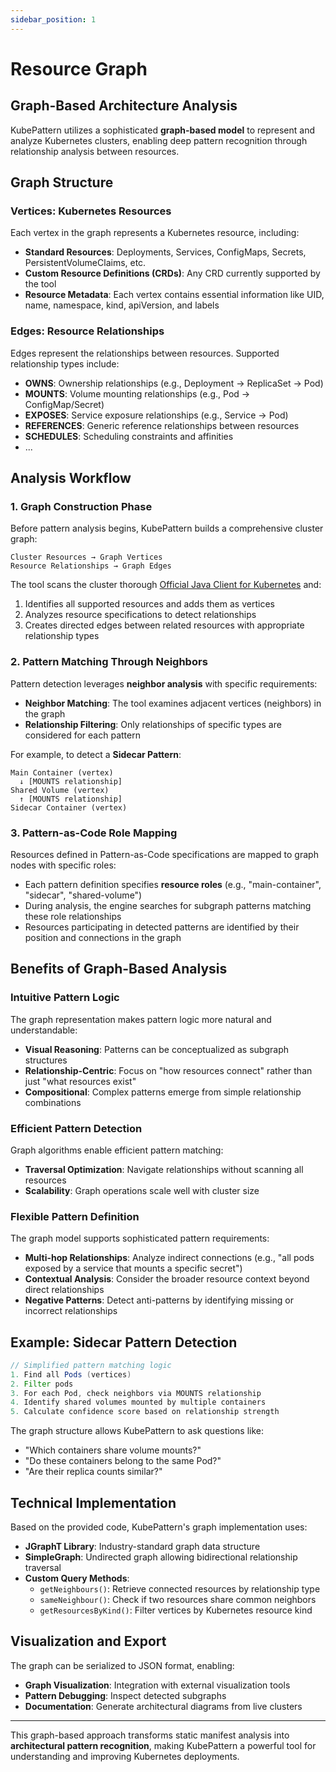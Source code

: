 ```yaml
---
sidebar_position: 1
---
```

# Resource Graph

## Graph-Based Architecture Analysis

KubePattern utilizes a sophisticated **graph-based model** to represent and analyze Kubernetes clusters, enabling deep pattern recognition through relationship analysis between resources.

## Graph Structure

### Vertices: Kubernetes Resources
Each vertex in the graph represents a Kubernetes resource, including:
* **Standard Resources**: Deployments, Services, ConfigMaps, Secrets, PersistentVolumeClaims, etc.
* **Custom Resource Definitions (CRDs)**: Any CRD currently supported by the tool
* **Resource Metadata**: Each vertex contains essential information like UID, name, namespace, kind, apiVersion, and labels

### Edges: Resource Relationships
Edges represent the relationships between resources. Supported relationship types include:
* **OWNS**: Ownership relationships (e.g., Deployment → ReplicaSet → Pod)
* **MOUNTS**: Volume mounting relationships (e.g., Pod → ConfigMap/Secret)
* **EXPOSES**: Service exposure relationships (e.g., Service → Pod)
* **REFERENCES**: Generic reference relationships between resources
* **SCHEDULES**: Scheduling constraints and affinities
* ...

## Analysis Workflow

### 1. Graph Construction Phase
Before pattern analysis begins, KubePattern builds a comprehensive cluster graph:

```
Cluster Resources → Graph Vertices
Resource Relationships → Graph Edges
```

The tool scans the cluster thorough [Official Java Client for Kubernetes](https://github.com/kubernetes-client/java) and:
1. Identifies all supported resources and adds them as vertices
2. Analyzes resource specifications to detect relationships
3. Creates directed edges between related resources with appropriate relationship types

### 2. Pattern Matching Through Neighbors
Pattern detection leverages **neighbor analysis** with specific requirements:

* **Neighbor Matching**: The tool examines adjacent vertices (neighbors) in the graph
* **Relationship Filtering**: Only relationships of specific types are considered for each pattern

For example, to detect a **Sidecar Pattern**:
```
Main Container (vertex) 
  ↓ [MOUNTS relationship]
Shared Volume (vertex)
  ↑ [MOUNTS relationship]
Sidecar Container (vertex)
```

### 3. Pattern-as-Code Role Mapping
Resources defined in Pattern-as-Code specifications are mapped to graph nodes with specific roles:

* Each pattern definition specifies **resource roles** (e.g., "main-container", "sidecar", "shared-volume")
* During analysis, the engine searches for subgraph patterns matching these role relationships
* Resources participating in detected patterns are identified by their position and connections in the graph

## Benefits of Graph-Based Analysis

### Intuitive Pattern Logic
The graph representation makes pattern logic more natural and understandable:
* **Visual Reasoning**: Patterns can be conceptualized as subgraph structures
* **Relationship-Centric**: Focus on "how resources connect" rather than just "what resources exist"
* **Compositional**: Complex patterns emerge from simple relationship combinations

### Efficient Pattern Detection
Graph algorithms enable efficient pattern matching:
* **Traversal Optimization**: Navigate relationships without scanning all resources
* **Scalability**: Graph operations scale well with cluster size

### Flexible Pattern Definition
The graph model supports sophisticated pattern requirements:
* **Multi-hop Relationships**: Analyze indirect connections (e.g., "all pods exposed by a service that mounts a specific secret")
* **Contextual Analysis**: Consider the broader resource context beyond direct relationships
* **Negative Patterns**: Detect anti-patterns by identifying missing or incorrect relationships

## Example: Sidecar Pattern Detection

```java
// Simplified pattern matching logic
1. Find all Pods (vertices)
2. Filter pods
3. For each Pod, check neighbors via MOUNTS relationship
4. Identify shared volumes mounted by multiple containers
5. Calculate confidence score based on relationship strength
```

The graph structure allows KubePattern to ask questions like:
* "Which containers share volume mounts?"
* "Do these containers belong to the same Pod?"
* "Are their replica counts similar?"

## Technical Implementation

Based on the provided code, KubePattern's graph implementation uses:
* **JGraphT Library**: Industry-standard graph data structure
* **SimpleGraph**: Undirected graph allowing bidirectional relationship traversal
* **Custom Query Methods**: 
  - `getNeighbours()`: Retrieve connected resources by relationship type
  - `sameNeighbour()`: Check if two resources share common neighbors
  - `getResourcesByKind()`: Filter vertices by Kubernetes resource kind

## Visualization and Export

The graph can be serialized to JSON format, enabling:
* **Graph Visualization**: Integration with external visualization tools
* **Pattern Debugging**: Inspect detected subgraphs
* **Documentation**: Generate architectural diagrams from live clusters

---

This graph-based approach transforms static manifest analysis into **architectural pattern recognition**, making KubePattern a powerful tool for understanding and improving Kubernetes deployments.